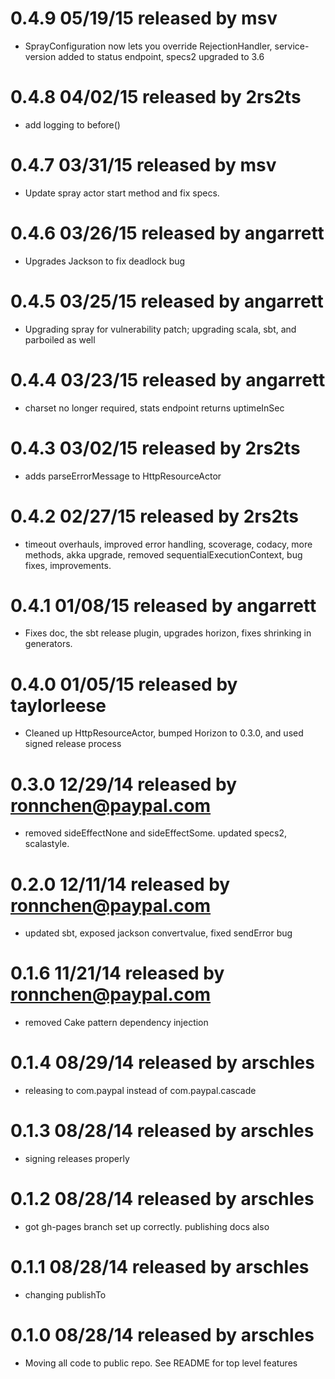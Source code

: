 
# 0.4.9 05/19/15 released by msv
* SprayConfiguration now lets you override RejectionHandler, service-version added to status endpoint, specs2 upgraded to 3.6

# 0.4.8 04/02/15 released by 2rs2ts
* add logging to before()

# 0.4.7 03/31/15 released by msv
* Update spray actor start method and fix specs.

# 0.4.6 03/26/15 released by angarrett
* Upgrades Jackson to fix deadlock bug

# 0.4.5 03/25/15 released by angarrett
* Upgrading spray for vulnerability patch; upgrading scala, sbt, and parboiled as well

# 0.4.4 03/23/15 released by angarrett
* charset no longer required, stats endpoint returns uptimeInSec

# 0.4.3 03/02/15 released by 2rs2ts
* adds parseErrorMessage to HttpResourceActor

# 0.4.2 02/27/15 released by 2rs2ts
* timeout overhauls, improved error handling, scoverage, codacy, more methods, akka upgrade, removed sequentialExecutionContext, bug fixes, improvements.

# 0.4.1 01/08/15 released by angarrett
* Fixes doc, the sbt release plugin, upgrades horizon, fixes shrinking in generators.

# 0.4.0 01/05/15 released by taylorleese
* Cleaned up HttpResourceActor, bumped Horizon to 0.3.0, and used signed release process

# 0.3.0 12/29/14 released by ronnchen@paypal.com
* removed sideEffectNone and sideEffectSome. updated specs2, scalastyle. 

# 0.2.0 12/11/14 released by ronnchen@paypal.com
* updated sbt, exposed jackson convertvalue, fixed sendError bug

# 0.1.6 11/21/14 released by ronnchen@paypal.com
* removed Cake pattern dependency injection

# 0.1.4 08/29/14 released by arschles
* releasing to com.paypal instead of com.paypal.cascade

# 0.1.3 08/28/14 released by arschles
* signing releases properly

# 0.1.2 08/28/14 released by arschles
* got gh-pages branch set up correctly. publishing docs also

# 0.1.1 08/28/14 released by arschles
* changing publishTo

# 0.1.0 08/28/14 released by arschles
* Moving all code to public repo. See README for top level features
